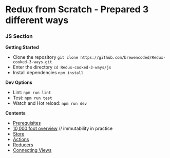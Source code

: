 # Redux from Scratch - Prepared 3 different ways

### JS Section

**Getting Started**
 - Clone the repository `git clone https://github.com/brewencoded/Redux-cooked-3-ways.git`
 - Enter the directory `cd Redux-cooked-3-ways/js`
 - Install dependencies `npm install`

 **Dev Options**
  - Lint: `npm run lint`
  - Test: `npm run test`
  - Watch and Hot reload: `npm run dev`

**Contents**
 - [Prerequisites](readmes/PREREQS.md)
 - [10,000 foot overview](readmes/OVERVIEW.md) // immutability in practice
 - [Store](readmes/STORE.md)
 - [Actions](readmes/ACTIONS.md)
 - [Reducers](readmes/REDUCERS.md)
 - [Connecting Views](readmes/CONNECT.md)
 